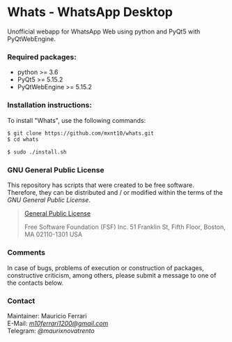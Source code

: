 # Whats - WhatsApp Desktop

Unofficial webapp for WhatsApp Web using python and PyQt5 with PyQtWebEngine.

### Required packages:

- python >= 3.6
- PyQt5 >= 5.15.2
- PyQtWebEngine >= 5.15.2

### Installation instructions:

To install "Whats", use the following commands:
```sh
$ git clone https://github.com/mxnt10/whats.git
$ cd whats

$ sudo ./install.sh
```

### GNU General Public License

This repository has scripts that were created to be free software.<br/>
Therefore, they can be distributed and / or modified within the terms of the *GNU General Public License*.

>[General Public License](https://pt.wikipedia.org/wiki/GNU_General_Public_License)
>
>Free Software Foundation (FSF) Inc. 51 Franklin St, Fifth Floor, Boston, MA 02110-1301 USA

### Comments

In case of bugs, problems of execution or construction of packages, constructive criticism, among others, please submit a message to one of the contacts below.

### Contact

Maintainer: Mauricio Ferrari<br/>
E-Mail: *m10ferrari1200@gmail.com*<br/>
Telegram: *@maurixnovatrento*<br/>
